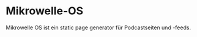 Mikrowelle-OS
=============

Mikrowelle OS ist ein static page generator für Podcastseiten und -feeds.
